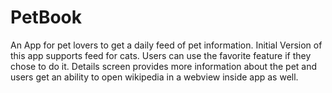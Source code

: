 # PetBook
An App for pet lovers to get a daily feed of pet information. Initial Version of this app supports feed for cats. Users can use the favorite feature if they chose to do it. Details screen provides more information about the pet and users get an ability to open wikipedia in a webview inside app as well.

